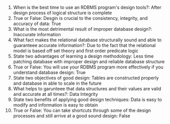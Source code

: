 1. When is the best time to use an RDBMS program's design tools?: After design process of logical structure is complete
2. True or False: Desgin is crucial to the consistency, integrity, and accuracy of data: True
3. What is the most detrimental result of improper database design?: Inaccurate information
4. What fact makes the relational database structurally sound and able to guaranteee accurate information?: Due to the fact that the relational model is based off set theory and first order predicate logic
5. State two advantages of learning a design methodology: Less time patching database with improper design and reliable database structure
6. True or False: You will use your RDBMS program more effectively if you understand database design: True
7. State two objectives of good design: Tables are constructed properly and database in able to scale in the future
8. What helps to garunteee that data structures and their values are valid and accurate at all times?: Data Integrity
9. State two benefits of applying good design techniques: Data is easy to modify and information is easy to obtain
10. True or False: You can take shortcuts through some of the design processes and still arrive at a good sound design: False

